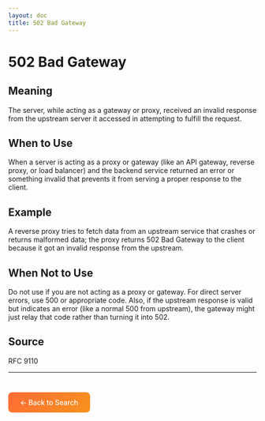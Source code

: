 ```yaml
---
layout: doc
title: 502 Bad Gateway
---
```


# 502 Bad Gateway

## Meaning

The server, while acting as a gateway or proxy, received an invalid response from the upstream server it accessed in attempting to fulfill the request.

## When to Use

When a server is acting as a proxy or gateway (like an API gateway, reverse proxy, or load balancer) and the backend service returned an error or something invalid that prevents it from serving a proper response to the client.

## Example

A reverse proxy tries to fetch data from an upstream service that crashes or returns malformed data; the proxy returns 502 Bad Gateway to the client because it got an invalid response from the upstream.

## When Not to Use

Do not use if you are not acting as a proxy or gateway. For direct server errors, use 500 or appropriate code. Also, if the upstream response is valid but indicates an error (like a normal 500 from upstream), the gateway might just relay that code rather than turning it into 502.

## Source

RFC 9110

---

<div style="margin-top: 40px;">
  <a href="/" style="display: inline-block; padding: 12px 24px; background: linear-gradient(135deg, #ff6b35, #f7931e); color: white; text-decoration: none; border-radius: 8px; font-weight: 500;">← Back to Search</a>
</div>
